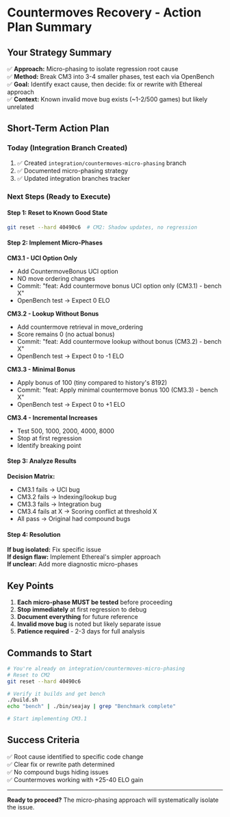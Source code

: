 # Countermoves Recovery - Action Plan Summary

## Your Strategy Summary

✅ **Approach:** Micro-phasing to isolate regression root cause  
✅ **Method:** Break CM3 into 3-4 smaller phases, test each via OpenBench  
✅ **Goal:** Identify exact cause, then decide: fix or rewrite with Ethereal approach  
✅ **Context:** Known invalid move bug exists (~1-2/500 games) but likely unrelated  

## Short-Term Action Plan

### Today (Integration Branch Created)
1. ✅ Created `integration/countermoves-micro-phasing` branch
2. ✅ Documented micro-phasing strategy
3. ✅ Updated integration branches tracker

### Next Steps (Ready to Execute)

#### Step 1: Reset to Known Good State
```bash
git reset --hard 40490c6  # CM2: Shadow updates, no regression
```

#### Step 2: Implement Micro-Phases

**CM3.1 - UCI Option Only**
- Add CountermoveBonus UCI option
- NO move ordering changes
- Commit: "feat: Add countermove bonus UCI option only (CM3.1) - bench X"
- OpenBench test → Expect 0 ELO

**CM3.2 - Lookup Without Bonus**
- Add countermove retrieval in move_ordering
- Score remains 0 (no actual bonus)
- Commit: "feat: Add countermove lookup without bonus (CM3.2) - bench X"
- OpenBench test → Expect 0 to -1 ELO

**CM3.3 - Minimal Bonus**
- Apply bonus of 100 (tiny compared to history's 8192)
- Commit: "feat: Apply minimal countermove bonus 100 (CM3.3) - bench X"
- OpenBench test → Expect 0 to +1 ELO

**CM3.4 - Incremental Increases**
- Test 500, 1000, 2000, 4000, 8000
- Stop at first regression
- Identify breaking point

#### Step 3: Analyze Results

**Decision Matrix:**
- CM3.1 fails → UCI bug
- CM3.2 fails → Indexing/lookup bug  
- CM3.3 fails → Integration bug
- CM3.4 fails at X → Scoring conflict at threshold X
- All pass → Original had compound bugs

#### Step 4: Resolution

**If bug isolated:** Fix specific issue  
**If design flaw:** Implement Ethereal's simpler approach  
**If unclear:** Add more diagnostic micro-phases  

## Key Points

1. **Each micro-phase MUST be tested** before proceeding
2. **Stop immediately** at first regression to debug
3. **Document everything** for future reference
4. **Invalid move bug** is noted but likely separate issue
5. **Patience required** - 2-3 days for full analysis

## Commands to Start

```bash
# You're already on integration/countermoves-micro-phasing
# Reset to CM2
git reset --hard 40490c6

# Verify it builds and get bench
./build.sh
echo "bench" | ./bin/seajay | grep "Benchmark complete"

# Start implementing CM3.1
```

## Success Criteria

✅ Root cause identified to specific code change  
✅ Clear fix or rewrite path determined  
✅ No compound bugs hiding issues  
✅ Countermoves working with +25-40 ELO gain  

---

**Ready to proceed?** The micro-phasing approach will systematically isolate the issue.